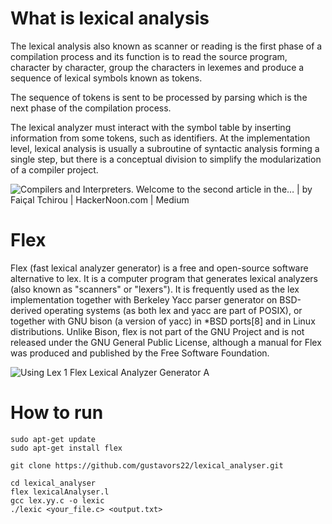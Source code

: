 # What is lexical analysis

The lexical analysis also known as scanner or reading is the first phase of a compilation process and its function is to read the source program, character by character, group the characters in lexemes and produce a sequence of lexical symbols known as tokens.

The sequence of tokens is sent to be processed by parsing which is the next phase of the compilation process.

The lexical analyzer must interact with the symbol table by inserting information from some tokens, such as identifiers. At the implementation level, lexical analysis is usually a subroutine of syntactic analysis forming a single step, but there is a conceptual division to simplify the modularization of a compiler project.

![Compilers and Interpreters. Welcome to the second article in the… | by  Faiçal Tchirou | HackerNoon.com | Medium](https://miro.medium.com/max/1828/1*RILS4frRfsqfyuvPINojOw.png)

# Flex

Flex (fast lexical analyzer generator) is a free and open-source software alternative to lex. It is a computer program that generates lexical analyzers (also known as "scanners" or "lexers"). It is frequently used as the lex implementation together with Berkeley Yacc parser generator on BSD-derived operating systems (as both lex and yacc are part of POSIX), or together with GNU bison (a version of yacc) in *BSD ports[8] and in Linux distributions. Unlike Bison, flex is not part of the GNU Project and is not released under the GNU General Public License, although a manual for Flex was produced and published by the Free Software Foundation.

![Using Lex 1 Flex Lexical Analyzer Generator A](https://slidetodoc.com/presentation_image_h/1212a3574e7a1768ecf1aea0412c28cc/image-2.jpg)

# How to run



```shell
sudo apt-get update
sudo apt-get install flex

git clone https://github.com/gustavors22/lexical_analyser.git

cd lexical_analyser
flex lexicalAnalyser.l
gcc lex.yy.c -o lexic 
./lexic <your_file.c> <output.txt>
```

